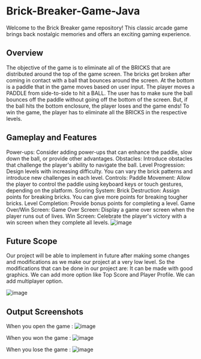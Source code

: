 # Brick-Breaker-Game-Java
 Welcome to the Brick Breaker game repository! This classic arcade game brings back nostalgic memories and offers an exciting gaming experience. 
 
## Overview
The objective of the game is to eliminate all of the BRICKS that are distributed around the top of the game screen. The bricks get broken after coming in contact with a ball that bounces around the screen. At the bottom is a paddle that in the game moves based on user input. The player moves a PADDLE from side-to-side to hit a BALL. The user has to make sure the ball bounces off the paddle without going off the bottom of the screen. But, if the ball hits the bottom enclosure, the player loses and the game ends! To win the game, the player has to eliminate all the BRICKS in the respective levels.
 

## Gameplay and Features
Power-ups: Consider adding power-ups that can enhance the paddle, slow down the ball, or provide other advantages.
Obstacles: Introduce obstacles that challenge the player's ability to navigate the ball.
Level Progression: Design levels with increasing difficulty. You can vary the brick patterns and introduce new challenges in each level.
Controls:
Paddle Movement: Allow the player to control the paddle using keyboard keys or touch gestures, depending on the platform.
Scoring System:
Brick Destruction: Assign points for breaking bricks. You can give more points for breaking tougher bricks.
Level Completion: Provide bonus points for completing a level.
Game Over/Win Screen:
Game Over Screen: Display a game over screen when the player runs out of lives.
Win Screen: Celebrate the player's victory with a win screen when they complete all levels.
![image](https://github.com/Md-Arman-Alam/Brick-Breaker-Game-Java-/assets/141524426/3ec3192f-3434-4723-8c22-5e5f34500232)


## Future Scope
Our project will be able to implement in future after making some changes and modifications as we make our project at a very low level. So the modifications that can be done in our project are:
It can be made with good graphics.
We can add more option like Top Score and Player Profile.
We can add multiplayer option.

![image](https://github.com/Md-Arman-Alam/Brick-Breaker-Game-Java-/assets/141524426/e3a0374e-2053-471f-9011-9a4b35a64138)

## Output Screenshots

When you open the game :
![image](https://github.com/Md-Arman-Alam/Brick-Breaker-Game-Java-/assets/141524426/e0841acd-27da-45b1-8825-72b2b4bd72aa)

When you won the game :
![image](https://github.com/Md-Arman-Alam/Brick-Breaker-Game-Java-/assets/141524426/2f1a5150-e884-4feb-80b0-04e2c96ab1c2)

When you lose the game :
![image](https://github.com/Md-Arman-Alam/Brick-Breaker-Game-Java-/assets/141524426/8c801cdd-90a2-49b3-88f0-d055868cde83)







